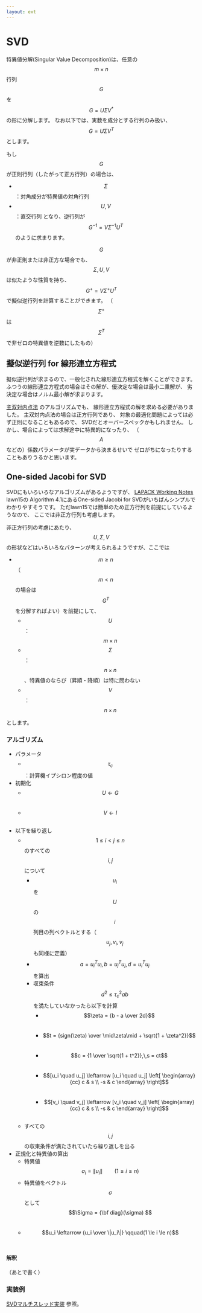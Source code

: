 ```yaml
---
layout: ext
---
```

# SVD

特異値分解(Singular Value Decomposition)は、任意の $$m\times n$$ 行列 $$G$$ を
$$ G = U \Sigma V^* $$ の形に分解します。
なお以下では、実数を成分とする行列のみ扱い、$$ G = U \Sigma V^T $$ とします。

もし $$G$$ が正則行列（したがって正方行列）の場合は、
* $$\Sigma$$ ：対角成分が特異値の対角行列
* $$U,\,V$$ ：直交行列
となり、逆行列が $$G^{-1} = V \Sigma^{-1} U^T$$ のように求まります。

$$G$$ が非正則または非正方な場合でも、$$\Sigma,\,U,\,V$$ は似たような性質を持ち、
$$G^{+} = V \Sigma^{+} U^T$$ で擬似逆行列を計算することができます。
（$$\Sigma^{+}$$ は $$\Sigma^T$$ で非ゼロの特異値を逆数にしたもの）

## 擬似逆行列 for 線形連立方程式

擬似逆行列が求まるので、一般化された線形連立方程式を解くことができます。
ふつうの線形連立方程式の場合はその解が、優決定な場合は最小二乗解が、
劣決定な場合はノルム最小解が求まります。

[主双対内点法](PrimalDualIPM) のアルゴリズムでも、
線形連立方程式の解を求める必要がありました。
主双対内点法の場合は正方行列であり、
対象の最適化問題によっては必ず正則になることもあるので、
SVDだとオーバースペックかもしれません。
しかし、場合によっては求解途中に特異的になったり、
（$$A$$ などの）係数パラメータが実データから決まるせいで
ゼロがちになったりすることもありうるかと思います。

## One-sided Jacobi for SVD

SVDにもいろいろなアルゴリズムがあるようですが、
[LAPACK Working Notes](http://www.netlib.org/lapack/lawns/downloads/) lawn15の
Algorithm 4.1にあるOne-sided Jacobi for SVDがいちばんシンプルでわかりやすそうです。
ただlawn15では簡単のため正方行列を前提にしているようなので、
ここでは非正方行列も考慮します。

非正方行列の考慮にあたり、
$$U,\,\Sigma,\,V$$ の形状などはいろいろなパターンが考えられるようですが、ここでは
* $$m \ge n$$（$$m \lt n$$ の場合は$$G^T$$を分解すればよい）を前提にして、
    * $$U$$ ： $$m \times n$$
    * $$\Sigma$$ ： $$n \times n$$、特異値のならび（昇順・降順）は特に問わない
    * $$V$$ ： $$n \times n$$

とします。

### アルゴリズム

* パラメータ
    * $$\tau_c$$：計算機イプシロン程度の値
* 初期化
    * $$U \leftarrow G$$　
    * $$V \leftarrow I$$　
* 以下を繰り返し
    * $$1 \le i \lt j \le n$$ のすべての $$i,\,j$$ について
        * $$u_i$$ を $$U$$ の $$i$$ 列目の列ベクトルとする（$$u_j,\,v_i,\,v_j$$ も同様に定義）
        * $$a = u_i^T u_i,\,b = u_j^T u_j,\,d = u_i^T u_j$$ を算出
        * 収束条件 $$d^2 \le \tau_c^2 a b$$ を満たしていなかったら以下を計算
            * $$\zeta = {b - a \over 2d}$$　
            * $$t = {sign(\zeta) \over \mid\zeta\mid + \sqrt{1 + \zeta^2}}$$　
            * $$c = {1 \over \sqrt{1 + t^2}},\,s = ct$$　
            * $$[u_i \quad u_j] \leftarrow [u_i \quad u_j]
                \left[ \begin{array}{cc}
                c & s \\ -s & c
                \end{array} \right]$$　
            * $$[v_i \quad v_j] \leftarrow [v_i \quad v_j]
                \left[ \begin{array}{cc}
                c & s \\ -s & c
                \end{array} \right]$$　
    * すべての $$i,\,j$$ の収束条件が満たされていたら繰り返しを出る
* 正規化と特異値の算出
    * 特異値 $$\sigma_i = \|u_i\| \qquad(1 \le i \le n)$$
    * 特異値をベクトル $$\sigma$$ として $$\Sigma = {\bf diag}(\sigma) $$　
    * $$u_i \leftarrow {u_i \over \|u_i\|} \qquad(1 \le i \le n)$$　

#### 解釈

（あとで書く）

### 実装例

[SVDマルチスレッド実装](SVDMultiThread) 参照。
